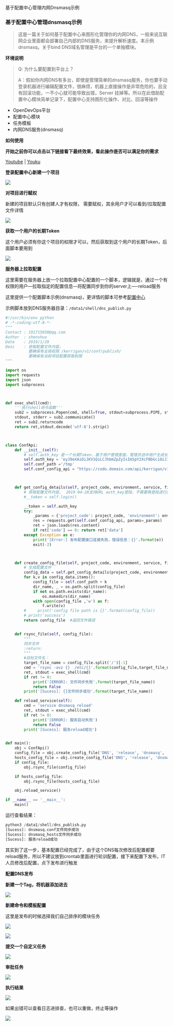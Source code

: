 基于配置中心管理内网Dnsmasq示例

### 基于配置中心管理dnsmasq示例

> 这是一篇关于如何基于配置中心来图形化管理你的内网DNS，一般来说互联网企业里面都会部署自己内部的DNS服务，来提升解析速度。本示例dnsmasq，关于bind DNS域名管理是平台的一个单独模块。

**环境说明**

> Q: 为什么要配置到平台上？
>
> A：假如你内网DNS有多台，即使是管理简单的dnsmasq服务，你也要手动登录机器进行编辑配置文件，很麻烦，机器上直接操作是非常危险的，且没有回滚功能，一不小心就可能导致出错，Server 挂掉等。所以在此借助配置中心模块简单记录下，配置中心支持图形化操作、对比、回滚等操作

- OpenDevOps平台
- 配置中心模块
- 任务模板
- 内网DNS服务(dnsmasq)



**如何使用**

**开始之前你可以点击以下链接看下最终效果，看此操作是否可以满足你的需求**

[Youtube](https://www.youtube.com/watch?v=jM8DSbUh0Rs&t=47s) | [Youku](https://v.youku.com/v_show/id_XNDE4Nzg4NDUyNA==.html?spm=a2h3j.8428770.3416059.1)



**登录配置中心新建一个项目**

![](./_static/images/add_config.png)

**对项目进行赋权**

新建的项目默认只有创建人才有权限， 需要赋权，其余用户才可以看到/拉取配置文件详情

![](./_static/images/user_auth.png)

**获取一个用户的长期Token**

这个用户必须有你这个项目的权限才可以，然后获取到这个用户的长期Token，后面脚本要用到

![](./_static/images/get_token.png)



**服务器上拉取配置**

这里需要在服务器上放一个拉取配置中心配置的一个脚本，逻辑就是，通过一个有权限的用户—拉取指定的配置信息—将配置同步到你的server上—-reload服务

这里提供一个配置脚本示例(dnsmasq)，更详情的脚本可参考[配置中心](https://github.com/opendevops-cn/kerrigan/blob/master/libs/get_config.py)

示例脚本放到DNS服务器目录：`/data1/shell/dns_publish.py`

```python
#!/usr/bin/env python
# -*-coding:utf-8-*-
"""
Contact : 191715030@qq.com
Author  : shenshuo
Date    : 2019/1/29
Desc    : 获取配置文件内容，
          要确保有全局权限 /kerrigan/v1/conf/publish/
          要确保有当前项目配置获取权限
"""

import os
import requests
import json
import subprocess



def exec_shell(cmd):
    '''执行shell命令函数'''
    sub2 = subprocess.Popen(cmd, shell=True, stdout=subprocess.PIPE, stderr=subprocess.STDOUT)
    stdout, stderr = sub2.communicate()
    ret = sub2.returncode
    return ret,stdout.decode('utf-8').strip()



class ConfApi:
    def __init__(self):
        # self.auth_key 是一个长期Token，基于用户管理里面，管理员选中用户生成长期Token，默认发送到用户邮箱
        self.auth_key = 'eyJ0eXAiOiJKV1QiLCJhbmZpZyIsIm5pY2XcFBbGciOiJIUzI1NiJ9.eyJleHAiOjE2NTMwMzQyNzYsIm5iZiI6MTU1Nzk5NDI1NiwiaWF0IjoxNTU3OTk0Mj3ZjZlXHU3NTI4XHU2MjM3IY2LCJpc3MiOiJhdXRoOiBzcyIsInN1YiI6Im15IHRva2VuIiwiaWQiOiIxNTYxODcxODA2MCIsImRhdGEiOnsidXNlcl9pZCI6NjYsInVzZXJuYW1lIjoiZ2V0X2NvFOOo'
        self.conf_path ='/tmp'
        self.conf_config_api = "https://codo.domain.com/api/kerrigan/v1/conf/publish/config/"   #配置中心获取API



    def get_config_details(self, project_code, environment, service, filename):
        # 获取配置文件内容,  2019-04-28支持URL auth_key登陆，不需要再登陆进行获取auth_key，直接生成长期Token用
        #__token = self.login()

        __token = self.auth_key
        try:
            _params = {'project_code': project_code, 'environment': environment,'service':service,'filename':filename, 'auth_key': __token}
            res = requests.get(self.conf_config_api, params=_params)
            ret = json.loads(res.content)
            if ret['code'] == 0: return ret['data']
        except Exception as e:
            print('[Error:] 发布配置接口连接失败，错误信息：{}'.format(e))
            exit(-2)



    def create_config_file(self, project_code, environment, service, filename):
        # 生成配置文件
        config_data = self.get_config_details(project_code, environment, service, filename)
        for k,v in config_data.items():
            config_file = self.conf_path + k
            dir_name, _ = os.path.split(config_file)
            if not os.path.exists(dir_name):
                os.makedirs(dir_name)
            with open(config_file ,'w') as f:
                f.write(v)
        #     print('config file path is {}'.format(config_file))
        # print('success')
        return config_file  #返回文件路径


    def rsync_file(self, config_file):
        """
        同步文件
        :return:
        """
        #目标文件名：
        target_file_name = config_file.split('/')[-1]
        cmd = 'rsync -avz {}  /etc/{}'.format(config_file,target_file_name)
        ret, stdout = exec_shell(cmd)
        if ret != 0:
            print('[ERROR]: 文件同步失败'.format(target_file_name))
            return False
        print('[Sucess]: {}文件同步成功'.format(target_file_name))

    def reload_service(self):
        cmd = 'service dnsmasq reload'
        ret, stdout = exec_shell(cmd)
        if ret != 0:
            print('[ERROR]: 服务启动失败')
            return False
        print('[Sucess]: 服务reload成功')


def main():
    obj = ConfApi()
    config_file = obj.create_config_file('DNS', 'release', 'dnsmasq', 'dnsmasq.conf')
    hosts_config_file = obj.create_config_file('DNS', 'release', 'dnsmasq', 'dnsmasq_hosts')
    if config_file:
        obj.rsync_file(config_file)

    if hosts_config_file:
        obj.rsync_file(hosts_config_file)

    obj.reload_service()

if __name__ == '__main__':
    main()
```

运行查看结果：

```python
python3 /data1/shell/dns_publish.py
[Sucess]: dnsmasq.conf文件同步成功
[Sucess]: dnsmasq_hosts文件同步成功
[Sucess]: 服务reload成功
```

其实到了这一步，基本配置已经完成了，由于这个DNS每次修改后配置都要reload服务，所以不建议放到crontab里面进行轮训配置，接下来配置下发布，IT人员修改后配置，点下发布进行触发


**配置DNS发布**



**新建一个Tag，将机器添加进去**

![](./_static/images/add_dns_tag.png)

**新建命令和模板配置**

这里是发布的时候选择我们自己排序的模块任务

![](./_static/images/add_dns_bash.png)

![](./_static/images/add_dns_tmep.png)

**提交一个自定义任务**

![](./_static/images/add_dns_tmep.png)



**审批任务**

![](./_static/images/approval_dns_task.png)



**执行结果**

![](./_static/images/dns_task_res.png)

如果出错可以查看日志进排查，也可以重做，终止等操作

![](./_static/images/dns_task_log.png)









